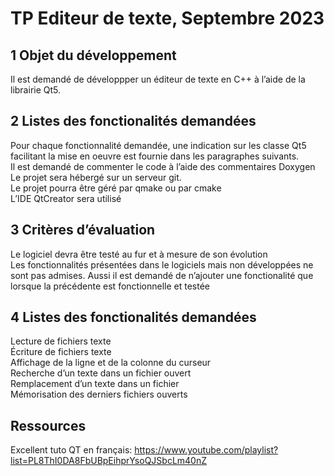 # TP Editeur de texte, Septembre 2023
## 1 Objet du développement
Il est demandé de développper un éditeur de texte en C++ à l’aide de la librairie Qt5.  
  
## 2 Listes des fonctionalités demandées
Pour chaque fonctionnalité demandée, une indication sur les classe Qt5 facilitant la mise en oeuvre est fournie dans les paragraphes suivants.  
Il est demandé de commenter le code à l’aide des commentaires Doxygen  
Le projet sera hébergé sur un serveur git.  
Le projet pourra être géré par qmake ou par cmake  
L’IDE QtCreator sera utilisé  
  
## 3 Critères d’évaluation
Le logiciel devra être testé au fur et à mesure de son évolution  
Les fonctionnalités présentées dans le logiciels mais non développées ne sont pas admises. Aussi il est demandé de n’ajouter une fonctionalité que lorsque la précédente est fonctionnelle et testée  
  
## 4 Listes des fonctionalités demandées
Lecture de fichiers texte  
Écriture de fichiers texte  
Affichage de la ligne et de la colonne du curseur  
Recherche d’un texte dans un fichier ouvert  
Remplacement d’un texte dans un fichier  
Mémorisation des derniers fichiers ouverts  
  
## Ressources  
Excellent tuto QT en français: https://www.youtube.com/playlist?list=PL8ThI0DA8FbUBpEihprYsoQJSbcLm40nZ  

